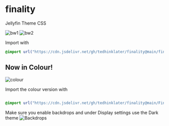 # finality
Jellyfin Theme CSS

![bw1](https://i.imgur.com/DECqjBq.png)
![bw2](https://i.imgur.com/G0rQpbR.png)

Import with

```css
@import url("https://cdn.jsdelivr.net/gh/tedhinklater/finality@main/finality.css");

```

## Now in Colour!
![colour](https://i.imgur.com/uQiKzy4.png)

Import the colour version with

```css

@import url("https://cdn.jsdelivr.net/gh/tedhinklater/finality@main/Finality-Coloured.css");

```

Make sure you enable backdrops and under Display settings use the Dark theme
![Backdrops](https://i.imgur.com/18D9IO3.png)
